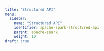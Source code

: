 ```yaml
---
title: "Structured API"
menu:
  sidebar:
    name: "Structured API"
    identifier: apache-spark-structured-api
    parent: apache-spark
    weight: 10
draft: true
---
```

